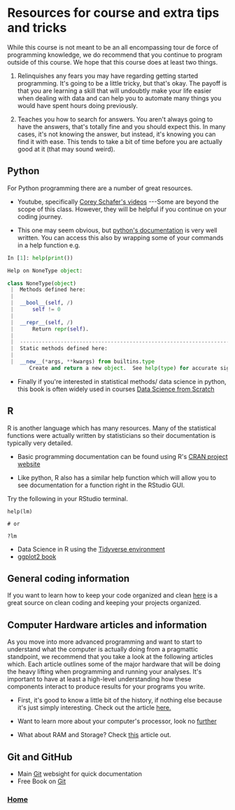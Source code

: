 # Resources for course and extra tips and tricks

While this course is not meant to be an all encompassing tour de force of programming knowledge, we do recommend that you continue to program outside of this course. We hope that this course does at least two things. 


1. Relinquishes any fears you may have regarding getting started programming. It's going to be a little tricky, but that's okay. The payoff is that you are learning a skill that will undoubtly make your life easier when dealing with data and can help you to automate many things you would have spent hours doing previously.

2. Teaches you how to search for answers. You aren't always going to have the answers, that's totally fine and you should expect this. In many cases, it's not knowing the answer, but instead, it's knowing you can find it with ease. This tends to take a bit of time before you are actually good at it (that may sound weird).


## Python
For Python programming there are a number of great resources. 
* Youtube, specifically [Corey Schafer's videos](https://www.youtube.com/c/Coreyms/featured) ---Some are beyond the scope of this class. However, they will be helpful if you continue on your coding journey.

* This one may seem obvious, but [python's documentation](https://docs.python.org/3/) is very well written. You can access this also by wrapping some of your commands in a help function
 e.g.
 
```python
In [1]: help(print())

Help on NoneType object:

class NoneType(object)
 |  Methods defined here:
 |
 |  __bool__(self, /)
 |      self != 0
 |
 |  __repr__(self, /)
 |      Return repr(self).
 |
 |  ----------------------------------------------------------------------
 |  Static methods defined here:
 |
 |  __new__(*args, **kwargs) from builtins.type
       Create and return a new object.  See help(type) for accurate signature.
 ```



* Finally if you're interested in statistical methods/ data science in python, this book is often widely used in courses [Data Science from Scratch](https://www.oreilly.com/library/view/data-science-from/9781492041122/)



## R
R is another language which has many resources. Many of the statistical functions were actually written by statisticians so their documentation is typically very detailed. 
* Basic programming documentation can be found using R's [CRAN project website](https://cran.r-project.org/other-docs.html)

* Like python, R also has a similar help function which will allow you to see documentation for a function right in the RStudio GUI.

Try the following in your RStudio terminal.
```
help(lm)

# or 

?lm
```


* Data Science in R using the [Tidyverse environment](https://r4ds.had.co.nz/)
* [ggplot2 book](https://ggplot2-book.org/)

## General coding information

If you want to learn how to keep your code organized and clean [here](http://cleancoder.com/products) is a great source on clean coding and keeping your projects organized. 

## Computer Hardware articles and information
As you move into more advanced programming and want to start to understand what the computer is actually doing from a pragmattic standpoint, we recommend that you take a look at the following articles which. Each article outlines some of the major hardware that will be doing the heavy lifting when programming and running your analyses. It's important to have at least a high-level understanding how these components interact to produce results for your programs you write.

* First, it's good to know a little bit of the history, if nothing else because it's just simply interesting. Check out the article [here.](https://www.redhat.com/sysadmin/computer-history-sysadmins)

* Want to learn more about your computer's processor, look no [further](https://www.redhat.com/sysadmin/cpu-components-functionality)

* What about RAM and Storage? Check [this](https://www.redhat.com/sysadmin/memory-and-storage) article out.

## Git and GitHub

* Main [Git](https://git-scm.com/) websight for quick documentation
* Free Book on [Git](https://git-scm.com/book/en/v2)

### [Home](https://bdeck8317.github.io/compPsy.github.io/)
